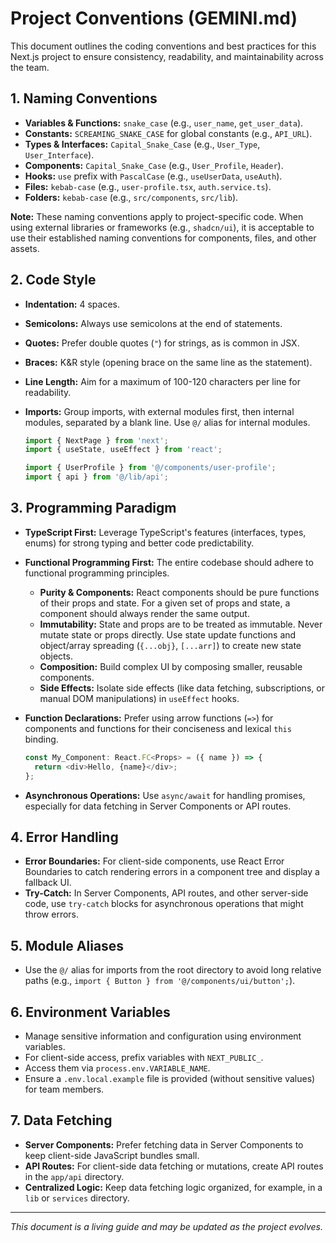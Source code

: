 # Project Conventions (GEMINI.md)

This document outlines the coding conventions and best practices for this Next.js project to ensure consistency, readability, and maintainability across the team.

## 1. Naming Conventions

- **Variables & Functions:** `snake_case` (e.g., `user_name`, `get_user_data`).
- **Constants:** `SCREAMING_SNAKE_CASE` for global constants (e.g., `API_URL`).
- **Types & Interfaces:** `Capital_Snake_Case` (e.g., `User_Type`, `User_Interface`).
- **Components:** `Capital_Snake_Case` (e.g., `User_Profile`, `Header`).
- **Hooks:** `use` prefix with `PascalCase` (e.g., `useUserData`, `useAuth`).
- **Files:** `kebab-case` (e.g., `user-profile.tsx`, `auth.service.ts`).
- **Folders:** `kebab-case` (e.g., `src/components`, `src/lib`).

**Note:** These naming conventions apply to project-specific code. When using external libraries or frameworks (e.g., `shadcn/ui`), it is acceptable to use their established naming conventions for components, files, and other assets.

## 2. Code Style

- **Indentation:** 4 spaces.
- **Semicolons:** Always use semicolons at the end of statements.
- **Quotes:** Prefer double quotes (`"`) for strings, as is common in JSX.
- **Braces:** K&R style (opening brace on the same line as the statement).
- **Line Length:** Aim for a maximum of 100-120 characters per line for readability.
- **Imports:** Group imports, with external modules first, then internal modules, separated by a blank line. Use `@/` alias for internal modules.

  ```typescript
  import { NextPage } from 'next';
  import { useState, useEffect } from 'react';

  import { UserProfile } from '@/components/user-profile';
  import { api } from '@/lib/api';
  ```

## 3. Programming Paradigm

- **TypeScript First:** Leverage TypeScript's features (interfaces, types, enums) for strong typing and better code predictability.
- **Functional Programming First:** The entire codebase should adhere to functional programming principles.
  - **Purity & Components:** React components should be pure functions of their props and state. For a given set of props and state, a component should always render the same output.
  - **Immutability:** State and props are to be treated as immutable. Never mutate state or props directly. Use state update functions and object/array spreading (`{...obj}`, `[...arr]`) to create new state objects.
  - **Composition:** Build complex UI by composing smaller, reusable components.
  - **Side Effects:** Isolate side effects (like data fetching, subscriptions, or manual DOM manipulations) in `useEffect` hooks.
- **Function Declarations:** Prefer using arrow functions (`=>`) for components and functions for their conciseness and lexical `this` binding.

  ```typescript
  const My_Component: React.FC<Props> = ({ name }) => {
    return <div>Hello, {name}</div>;
  };
  ```

- **Asynchronous Operations:** Use `async/await` for handling promises, especially for data fetching in Server Components or API routes.

## 4. Error Handling

- **Error Boundaries:** For client-side components, use React Error Boundaries to catch rendering errors in a component tree and display a fallback UI.
- **Try-Catch:** In Server Components, API routes, and other server-side code, use `try-catch` blocks for asynchronous operations that might throw errors.

## 5. Module Aliases

- Use the `@/` alias for imports from the root directory to avoid long relative paths (e.g., `import { Button } from '@/components/ui/button';`).

## 6. Environment Variables

- Manage sensitive information and configuration using environment variables.
- For client-side access, prefix variables with `NEXT_PUBLIC_`.
- Access them via `process.env.VARIABLE_NAME`.
- Ensure a `.env.local.example` file is provided (without sensitive values) for team members.

## 7. Data Fetching

- **Server Components:** Prefer fetching data in Server Components to keep client-side JavaScript bundles small.
- **API Routes:** For client-side data fetching or mutations, create API routes in the `app/api` directory.
- **Centralized Logic:** Keep data fetching logic organized, for example, in a `lib` or `services` directory.

---

*This document is a living guide and may be updated as the project evolves.*
